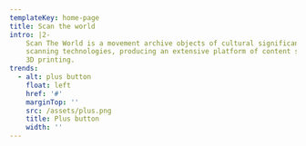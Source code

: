 ```yaml
---
templateKey: home-page
title: Scan the world
intro: |2-
    Scan The World is a movement archive objects of cultural significance using 3D
    scanning technologies, producing an extensive platform of content suitable for
    3D printing.
trends:
  - alt: plus button
    float: left
    href: '#'
    marginTop: ''
    src: /assets/plus.png
    title: Plus button
    width: ''
---
```

